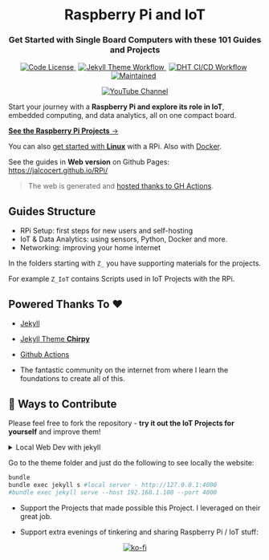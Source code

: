 <div align="center">
  <h1>Raspberry Pi and IoT</h1>
</div>

<div align="center">
  <h3>Get Started with Single Board Computers with these 101 Guides and Projects</h3>
</div>


<p align="center">
  <a href="https://github.com/JAlcocerT/RPi?tab=MIT-1-ov-file#readme" style="margin-right: 5px;">
    <img alt="Code License" src="https://img.shields.io/badge/License-MIT-blue.svg" />
  </a>
  <a href="https://github.com/JAlcocerT/RPi/actions/workflows/pages-deploy.yml" style="margin-right: 5px;">
    <img alt="Jekyll Theme Workflow" src="https://github.com/JAlcocerT/RPi/actions/workflows/pages-deploy.yml/badge.svg" />
  </a>
  <a href="https://github.com/JAlcocerT/RPi/actions/workflows/python-dht-build.yml" style="margin-right: 5px;">
    <img alt="DHT CI/CD Workflow" src="https://github.com/JAlcocerT/RPi/actions/workflows/python-dht-build.yml/badge.svg" />
  </a>
  <a href="https://GitHub.com/JAlcocerT/RPi/graphs/commit-activity" style="margin-right: 5px;">
    <img alt="Maintained" src="https://img.shields.io/badge/Maintained%3F-yes-green.svg" />
  </a>
</p>

<p align="center">
  <a href="https://youtube.com/@JAlcocerTech">
    <img alt="YouTube Channel" src="https://img.shields.io/badge/YouTube-Channel-red" />
  </a>
</p>


Start your journey with a **Raspberry Pi and explore its role in IoT**, embedded computing, and data analytics, all on one compact board. 

[**See the Raspberry Pi Projects** →][demo]

You can also [get started with **Linux**](https://jalcocert.github.io/Linux/) with a RPi. Also with [Docker](https://github.com/JAlcocerT/Docker).

See the guides in **Web version** on Github Pages: <https://jalcocert.github.io/RPi/>

> The web is generated and [hosted thanks to GH Actions](https://jalcocert.github.io/JAlcocerT/how-to-use-github-pages/).

## Guides Structure

* RPi Setup: first steps for new users and self-hosting
* IoT & Data Analytics: using sensors, Python, Docker and more.
* Networking: improving your home internet

In the folders starting with `Z_` you have supporting materials for the projects.

For example `Z_IoT` contains Scripts used in IoT Projects with the RPi.

## Powered Thanks To :heart:

* [Jekyll](https://github.com/jekyll/jekyll)
* [Jekyll Theme **Chirpy**](https://github.com/cotes2020/jekyll-theme-chirpy/)
* [Github Actions](https://fossengineer.com/docker-github-actions-cicd/)

* The fantastic community on the internet from where I learn the foundations to create all of this.

## :loudspeaker: Ways to Contribute 

Please feel free to fork the repository - **try it out the IoT Projects for yourself** and improve them!

<details>
  <summary>Local Web Dev with jekyll</summary>

```sh
#https://jekyllrb.com/docs/installation/
sudo apt install ruby-full build-essential zlib1g-dev && \
echo '# Install Ruby Gems to ~/.gem' >> ~/.bashrc && \
echo 'export GEM_HOME="$HOME/.gem"' >> ~/.bashrc && \
echo 'export PATH="$HOME/.gem/bin:$PATH"' >> ~/.bashrc && \
source ~/.bashrc && \
#gem update --system && \
gem install jekyll bundler

###https://www.ruby-lang.org/en/downloads/releases/
sudo apt install -y libssl-dev libreadline-dev zlib1g-dev libyaml-dev libffi-dev libgdbm-dev
curl -O https://cache.ruby-lang.org/pub/ruby/3.2/ruby-3.2.0.tar.gz
tar -xvzf ruby-3.2.0.tar.gz && cd ./ruby-3.2.0
./configure
make
sudo make install
ruby -v
```

</details>



Go to the theme folder and just do the following to see locally the website:

```sh
bundle
bundle exec jekyll s #local server - http://127.0.0.1:4000
#bundle exec jekyll serve --host 192.168.1.100 --port 4000
```

* Support the Projects that made possible this Project. I leveraged on their great job.

* Support extra evenings of tinkering and sharing Raspberry Pi / IoT stuff:

<p align="center">
  <a href="https://ko-fi.com/Z8Z1QPGUM">
    <img src="https://ko-fi.com/img/githubbutton_sm.svg" alt="ko-fi" />
  </a>
</p>


[demo]: https://jalcocert.github.io/RPi/